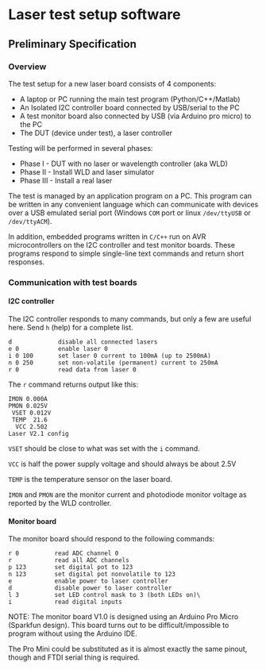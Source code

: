# Laser test setup software

## Preliminary Specification

### Overview

The test setup for a new laser board consists of 4 components:

* A laptop or PC running the main test program (Python/C++/Matlab)
* An Isolated I2C controller board connected by USB/serial to the PC
* A test monitor board also connected by USB (via Arduino pro micro)
  to the PC
* The DUT (device under test), a laser controller

Testing will be performed in several phases:

* Phase I - DUT with no laser or wavelength controller (aka WLD)
* Phase II - Install WLD and laser simulator
* Phase III - Install a real laser

The test is managed by an application program on a PC.  This program
can be written in any convenient language which can communicate with
devices over a USB emulated serial port (Windows `COM` port or linux
`/dev/ttyUSB` or `/dev/ttyACM`).

In addition, embedded programs written in `C/C++` run on AVR
microcontrollers on the I2C controller and test monitor boards.
These programs respond to simple single-line text commands and return
short responses.

### Communication with test boards

#### I2C controller

The I2C controller responds to many commands, but only a few are
useful here.  Send `h` (help) for a complete list.

    d             disable all connected lasers
	e 0           enable laser 0
	i 0 100       set laser 0 current to 100mA (up to 2500mA)
    n 0 250       set non-volatile (permanent) current to 250mA
	r 0           read data from laser 0
	
The `r` command returns output like this:

    IMON 0.000A
    PMON 0.025V
     VSET 0.012V
     TEMP  21.6
      VCC 2.502
    Laser V2.1 config

`VSET` should be close to what was set with the `i` command.

`VCC` is half the power supply voltage and should always be about 2.5V

`TEMP` is the temperature sensor on the laser board.

`IMON` and `PMON` are the monitor current and photodiode monitor
voltage as reported by the WLD controller.

#### Monitor board

The monitor board should respond to the following commands:

    r 0          read ADC channel 0
	r            read all ADC channels
	p 123        set digital pot to 123
	n 123        set digital pot nonvolatile to 123
	e            enable power to laser controller
	d            disable power to laser controller
	l 3          set LED control mask to 3 (both LEDs on)\
	i            read digital inputs

NOTE:  The monitor board V1.0 is designed using an Arduino Pro Micro
(Sparkfun design).  This board turns out to be difficult/impossible to
program without using the Arduino IDE.

The Pro Mini could be substituted as it is almost exactly the same
pinout, though and FTDI serial thing is required.
	
